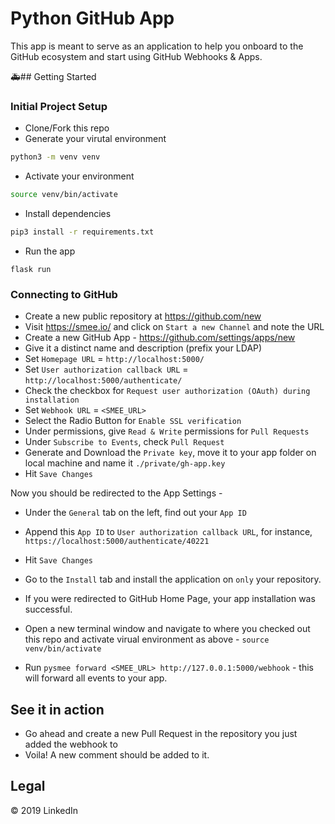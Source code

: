 # Python GitHub App

This app is meant to serve as an application to help you onboard to the GitHub ecosystem and start using GitHub Webhooks & Apps.

🚑## Getting Started

### Initial Project Setup

- Clone/Fork this repo
- Generate your virutal environment

```sh
python3 -m venv venv
```

- Activate your environment

```sh
source venv/bin/activate
```

- Install dependencies

```sh
pip3 install -r requirements.txt
```

- Run the app

```
flask run
```

### Connecting to GitHub

- Create a new public repository at https://github.com/new
- Visit https://smee.io/ and click on `Start a new Channel` and note the URL
- Create a new GitHub App - https://github.com/settings/apps/new
- Give it a distinct name and description (prefix your LDAP)
- Set `Homepage URL` = `http://localhost:5000/`
- Set `User authorization callback URL` = `http://localhost:5000/authenticate/`
- Check the checkbox for `Request user authorization (OAuth) during installation`
- Set `Webhook URL` = `<SMEE_URL>`
- Select the Radio Button for `Enable SSL verification`
- Under permissions, give `Read & Write` permissions for `Pull Requests`
- Under `Subscribe to Events`, check `Pull Request`
- Generate and Download the `Private key`, move it to your app folder on local machine and name it `./private/gh-app.key`
- Hit `Save Changes`

Now you should be redirected to the App Settings -

- Under the `General` tab on the left, find out your `App ID`
- Append this `App ID` to `User authorization callback URL`, for instance, `https://localhost:5000/authenticate/40221`
- Hit `Save Changes`

- Go to the `Install` tab and install the application on `only` your repository.
- If you were redirected to GitHub Home Page, your app installation was successful.

- Open a new terminal window and navigate to where you checked out this repo and activate virual environment as above - `source venv/bin/activate`
- Run `pysmee forward <SMEE_URL> http://127.0.0.1:5000/webhook` - this will forward all events to your app.

## See it in action

- Go ahead and create a new Pull Request in the repository you just added the webhook to
- Voila! A new comment should be added to it.

## Legal

&copy; 2019 LinkedIn
